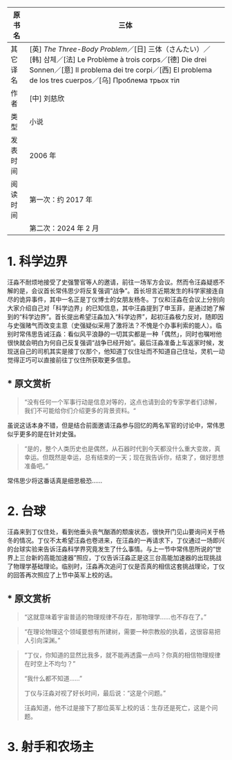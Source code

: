 | 原书名   | 三体                                                         |
| -------- | ------------------------------------------------------------ |
| 其它译名 | [英] *The Three-Body Problem*／[日] 三体（さんたい）／[韩] 삼체／[法] Le Problème à trois corps／[德] Die drei Sonnen／[意] Il problema dei tre corpi／[西] El problema de los tres cuerpos／[乌] Проблема трьох тіл |
| 作者     | [中] 刘慈欣                                                  |
| 类型     | 小说                                                         |
| 发表时间 | 2006 年                                                      |
| 阅读时间 | 第一次：约 2017 年                                           |
|          | 第二次：2024 年 2 月                                         |



# 1. 科学边界

汪淼不耐烦地接受了史强警官等人的邀请，前往一场军方会议。然而令汪淼疑惑不解的是，会议首长常伟思少将反复强调“战争”。首长坦言近期发生的科学家接连自尽的诡异事件，其中一名正是丁仪博士的女朋友杨冬。丁仪和汪淼在会议上分别向大家介绍自己对「科学边界」的已知信息，其中汪淼提到了申玉菲，是通过她了解到的“科学边界”。首长提出希望汪淼加入“科学边界”，起初汪淼极力反对，随即因与史强赌气而改变主意（史强疑似采用了激将法？不愧是个办事利索的能人）。临别时常伟思告诫汪淼：看似风平浪静的一切其实都是一种「偶然」，同时也嘱咐他很快就会明白为何自己反复强调“战争已经开始”。最后汪淼准备上车返家时候，发现送自己的司机其实是接丁仪那个，他知道丁仪住址而不知道自己住址，灵机一动觉得正巧可以直接前往丁仪住所获取更多信息。

## * 原文赏析

>   “没有任何一个军事行动是信息对等的，这点也请到会的专家学者们谅解，我们不可能给你们介绍更多的背景资料。“

虽说这话本身不错，但是结合前面邀请汪淼参与回忆的两名军官的讨论中，常伟思似乎更多的是在针对史强。

> “是的，整个人类历史也是偶然，从石器时代到今天都没什么重大变故，真幸运。但既然是幸运，总有结束的一天；现在我告诉你，结束了，做好思想准备吧。”

常伟思少将这番话真是细思极恐……



# 2. 台球

汪淼来到丁仪住处，看到他垂头丧气酗酒的颓废状态，很快开门见山要询问关于杨冬的情况。丁仪不太希望汪淼也卷进来，在汪淼的一再请求下，丁仪通过一场即兴的台球实验来告诉汪淼科学界究竟发生了什么事情。与上一节中常伟思所说的“世界上三台新的高能加速器”照应，丁仪告诉汪淼正是这三台高能加速器的出现挑战了物理学基础理论。临别时，汪淼再次追问丁仪是否真的相信这套挑战理论，丁仪的回答再次照应了上节中英军上校的话。



## * 原文赏析

>   “这就意味着宇宙普适的物理规律不存在，那物理学……也不存在了。”



>   “在理论物理这个领域要想有所建树，需要一种宗教般的执着，这很容易把人引向深渊。”



>   “丁仪，你知道的显然比我多，就不能再透露一点吗？你真的相信物理规律在时空上不均匀？”
>
>   “我什么都不知道……”
>
>   丁仪与汪淼对视了好长时间，最后说：“这是个问题。”
>
>   汪淼知道，他不过是接下了那位英军上校的话：生存还是死亡，这是个问题。





# 3. 射手和农场主
